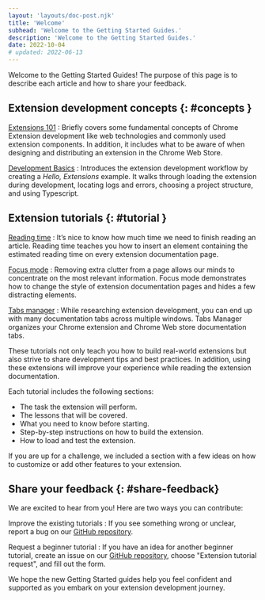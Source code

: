 ```yaml
---
layout: 'layouts/doc-post.njk'
title: 'Welcome'
subhead: 'Welcome to the Getting Started Guides.'
description: 'Welcome to the Getting Started Guides.'
date: 2022-10-04
# updated: 2022-06-13
---
```


Welcome to the Getting Started Guides! The purpose of this page is to describe each article and how to share your feedback.

## Extension development concepts {: #concepts }

[Extensions 101][doc-ext-101]
: Briefly covers some fundamental concepts of Chrome Extension development like web technologies and commonly used extension components. In addition, it includes what to be aware of when designing and distributing an extension in the Chrome Web Store. 

[Development Basics][doc-dev-basics]
: Introduces the extension development workflow by creating a _Hello, Extensions_ example. It walks through loading the extension during development, locating logs and errors, choosing a project structure, and using Typescript.

## Extension tutorials {: #tutorial } 

[Reading time][tut-reading-time]
: It’s nice to know how much time we need to finish reading an article. Reading time teaches you how to insert an element containing the estimated reading time on every extension documentation page.

[Focus mode][tut-focus-mode]
: Removing extra clutter from a page allows our minds to concentrate on the most relevant information. Focus mode demonstrates how to change the style of extension documentation pages and hides a few distracting elements.

[Tabs manager][tut-tabs-manager]
: While researching extension development, you can end up with many documentation tabs across multiple windows. Tabs Manager organizes your Chrome extension and Chrome Web store documentation tabs.

These tutorials not only teach you how to build real-world extensions but also strive to share development tips and best practices. In addition, using these extensions will improve your experience while reading the extension documentation.

Each tutorial includes the following sections:

- The task the extension will perform. 
- The lessons that will be covered.
- What you need to know before starting.
- Step-by-step instructions on how to build the extension. 
- How to load and test the extension.

If you are up for a challenge, we included a section with a few ideas on how to customize or add other features to your extension.

## Share your feedback {: #share-feedback}

We are excited to hear from you! Here are two ways you can contribute:

Improve the existing tutorials
: If you see something wrong or unclear, report a bug on our [GitHub repository][github-ext-doc-issue].

Request a beginner tutorial
: If you have an idea for another beginner tutorial, create an issue on our [GitHub repository][github-ext-doc-issue], choose "Extension tutorial request", and fill out the form.

We hope the new Getting Started guides help you feel confident and supported as you embark on your extension development journey.

[doc-ext-101]: /docs/extensions/mv3/getstarted/extensions-101
[doc-dev-basics]: /docs/extensions/mv3/getstarted/development-basics
[github-ext-doc-issue]: https://github.com/GoogleChrome/developer.chrome.com/issues/new/choose
[tut-focus-mode]: /docs/extensions/mv3/getstarted/tut-focus-mode
[tut-reading-time]: /docs/extensions/mv3/getstarted/tut-reading-time
[tut-tabs-manager]: /docs/extensions/mv3/getstarted/tut-tabs-manager
